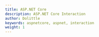 ```yaml
---
title: ASP.NET Core
description: ASP.NET Core Interaction
author: Dolittle
keywords: aspnetcore, aspnet, interaction
weight: 1
---
```

